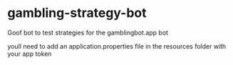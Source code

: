 # gambling-strategy-bot
Goof bot to test strategies for the gamblingbot.app bot

youll need to add an application.properties file in the resources folder with your app token
